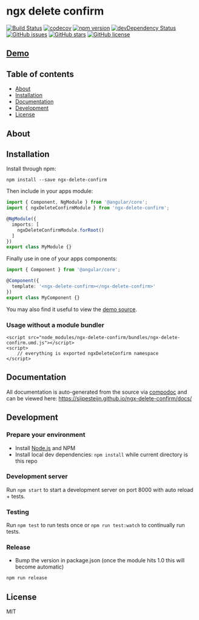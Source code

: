 # ngx delete confirm
[![Build Status](https://travis-ci.org/sijpesteijn/ngx-delete-confirm.svg?branch=master)](https://travis-ci.org/sijpesteijn/ngx-delete-confirm)
[![codecov](https://codecov.io/gh/sijpesteijn/ngx-delete-confirm/branch/master/graph/badge.svg)](https://codecov.io/gh/sijpesteijn/ngx-delete-confirm)
[![npm version](https://badge.fury.io/js/ngx-delete-confirm.svg)](http://badge.fury.io/js/ngx-delete-confirm)
[![devDependency Status](https://david-dm.org/sijpesteijn/ngx-delete-confirm/dev-status.svg)](https://david-dm.org/sijpesteijn/ngx-delete-confirm?type=dev)
[![GitHub issues](https://img.shields.io/github/issues/sijpesteijn/ngx-delete-confirm.svg)](https://github.com/sijpesteijn/ngx-delete-confirm/issues)
[![GitHub stars](https://img.shields.io/github/stars/sijpesteijn/ngx-delete-confirm.svg)](https://github.com/sijpesteijn/ngx-delete-confirm/stargazers)
[![GitHub license](https://img.shields.io/badge/license-MIT-blue.svg)](https://raw.githubusercontent.com/sijpesteijn/ngx-delete-confirm/master/LICENSE)

## [Demo](https://sijpesteijn.github.io/ngx-delete-confirm/standalone_demo)

## Table of contents

- [About](#about)
- [Installation](#installation)
- [Documentation](#documentation)
- [Development](#development)
- [License](#license)

## About



## Installation

Install through npm:
```
npm install --save ngx-delete-confirm
```

Then include in your apps module:

```typescript
import { Component, NgModule } from '@angular/core';
import { ngxDeleteConfirmModule } from 'ngx-delete-confirm';

@NgModule({
  imports: [
    ngxDeleteConfirmModule.forRoot()
  ]
})
export class MyModule {}
```

Finally use in one of your apps components:
```typescript
import { Component } from '@angular/core';

@Component({
  template: '<ngx-delete-confirm></ngx-delete-confirm>'
})
export class MyComponent {}
```

You may also find it useful to view the [demo source](https://github.com/sijpesteijn/ngx-delete-confirm/blob/master/demo/demo.component.ts).

### Usage without a module bundler
```
<script src="node_modules/ngx-delete-confirm/bundles/ngx-delete-confirm.umd.js"></script>
<script>
    // everything is exported ngxDeleteConfirm namespace
</script>
```

## Documentation
All documentation is auto-generated from the source via [compodoc](https://compodoc.github.io/compodoc/) and can be viewed here:
https://sijpesteijn.github.io/ngx-delete-confirm/docs/

## Development

### Prepare your environment
* Install [Node.js](http://nodejs.org/) and NPM
* Install local dev dependencies: `npm install` while current directory is this repo

### Development server
Run `npm start` to start a development server on port 8000 with auto reload + tests.

### Testing
Run `npm test` to run tests once or `npm run test:watch` to continually run tests.

### Release
* Bump the version in package.json (once the module hits 1.0 this will become automatic)
```bash
npm run release
```

## License

MIT
